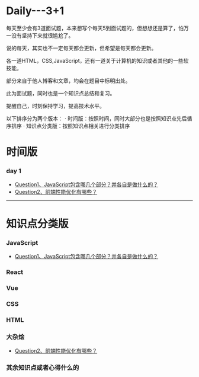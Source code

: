 # Daily---3+1

每天至少会有3道面试题，本来想写个每天5到面试题的，但想想还是算了，怕万一没有坚持下来就很尴尬了。

说的每天，其实也不一定每天都会更新，但希望是每天都会更新。

各一道HTML，CSS,JavaScript，还有一道关于计算机的知识或者其他的一些软技能。

部分来自于他人博客和文章，均会在题目中标明出处。

此为面试题，同时也是一个知识点总结和复习。

提醒自己，时刻保持学习，提高技术水平。

以下排序分为两个版本：
· 时间版：按照时间，同时大部分也是按照知识点先后循序排序
· 知识点分类版：按照知识点相关进行分类排序

# 时间版
###	day 1
- [Question1、JavaScript包含哪几个部分？并各自是做什么的？](https://github.com/wangbinze/Daily-2-Question/issues/1)
- [Question2、前端性能优化有哪些？](https://github.com/wangbinze/Daily-2-Question/issues/2)



----------

# 知识点分类版
###  JavaScript
- [Question1、JavaScript包含哪几个部分？并各自是做什么的？](https://github.com/wangbinze/Daily-2-Question/issues/1)
###  React

###  Vue

###  CSS

###  HTML

###  大杂烩
- [Question2、前端性能优化有哪些？](https://github.com/wangbinze/Daily-2-Question/issues/2)

###  其余知识点或者心得什么的
